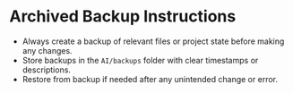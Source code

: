 # Archived Backup Instructions
- Always create a backup of relevant files or project state before making any changes.
- Store backups in the `AI/backups` folder with clear timestamps or descriptions.
- Restore from backup if needed after any unintended change or error.